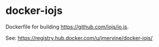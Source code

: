 docker-iojs
===========

Dockerfile for building https://github.com/iojs/io.js.

See: https://registry.hub.docker.com/u/jmervine/docker-iojs/
